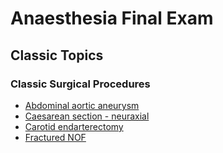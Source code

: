 # Anaesthesia Final Exam

## Classic Topics

### Classic Surgical Procedures

- [Abdominal aortic aneurysm](abdominal_aortic_aneurysm.htm)
- [Caesarean section - neuraxial](caesarean_section_neuraxial)
- [Carotid endarterectomy](vascular/carotid_endarterectomy.htm)
- [Fractured NOF](orthopaedics/fractured_nof.htm)
